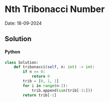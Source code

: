 
# Nth Tribonacci Number

Date: 18-09-2024

## Solution
#### Python
```python
class Solution:
    def tribonacci(self, n: int) -> int:
        if n == 0:
            return 0
        trib = [0, 1, 1]
        for i in range(n-2):
            trib.append(sum(trib[-3:]))
        return trib[-1]
```
        